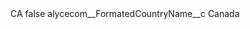 <?xml version="1.0" encoding="UTF-8"?>
<CustomMetadata xmlns="http://soap.sforce.com/2006/04/metadata" xmlns:xsi="http://www.w3.org/2001/XMLSchema-instance" xmlns:xsd="http://www.w3.org/2001/XMLSchema">
    <label>CA</label>
    <protected>false</protected>
    <values>
        <field>alycecom__FormatedCountryName__c</field>
        <value xsi:type="xsd:string">Canada</value>
    </values>
</CustomMetadata>
